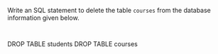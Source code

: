Write an SQL statement to delete the table `courses` from the database information given below.

<codeblock language="sql" dbName="students3-v3.db" focusTableAfterRun="students" type="exercise" testMode="fixedInput">
<code>

</code>

<hints>
<hint>
DROP TABLE students
</hint>
</hints>

<solution>
DROP TABLE courses
</solution>
</codeblock>